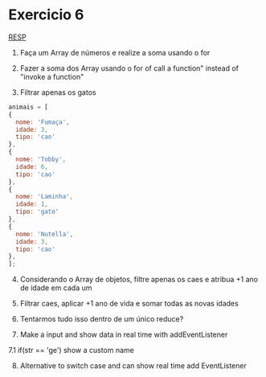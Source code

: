 # Exercicio 6

[RESP](./answers/JS_Exercicio_6_response.js)

1. Faça um Array de números e realize a soma usando o for

2. Fazer a soma dos Array usando o for of call a function" instead of "invoke a function"

3. Filtrar apenas os gatos
```js
animais = [
{
  nome: 'Fumaça',
  idade: 3,
  tipo: 'cao'
},
{
  nome: 'Tobby',
  idade: 6,
  tipo: 'cao'
},
{
  nome: 'Laminha',
  idade: 1,
  tipo: 'gato'
},
{
  nome: 'Nutella',
  idade: 3,
  tipo: 'cao'
},
];
``` 
4. Considerando o Array de objetos, filtre apenas os caes e atribua +1 ano de idade em cada um

5. Filtrar caes, aplicar +1 ano de vida e somar todas as novas idades

6. Tentarmos tudo isso dentro de um único reduce?

7. Make a input and show data in real time with addEventListener

7.1  if(str == 'ge') show a custom name

8. Alternative to switch case and can show real time add EventListener






